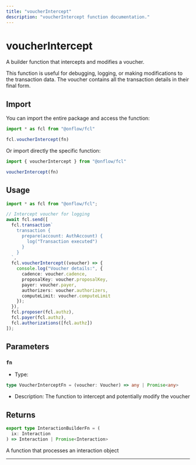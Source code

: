 ```yaml
---
title: "voucherIntercept"
description: "voucherIntercept function documentation."
---
```


<!-- THIS DOCUMENT IS AUTO-GENERATED FROM [onflow/fcl/../sdk/src/build/build-voucher-intercept.ts](https://github.com/onflow/fcl-js/tree/master/packages/fcl/../sdk/src/build/build-voucher-intercept.ts). DO NOT EDIT MANUALLY -->

# voucherIntercept

A builder function that intercepts and modifies a voucher.

This function is useful for debugging, logging, or making modifications to
the transaction data. The voucher contains all the transaction details in their final form.

## Import

You can import the entire package and access the function:

```typescript
import * as fcl from "@onflow/fcl"

fcl.voucherIntercept(fn)
```

Or import directly the specific function:

```typescript
import { voucherIntercept } from "@onflow/fcl"

voucherIntercept(fn)
```

## Usage

```typescript
import * as fcl from "@onflow/fcl";

// Intercept voucher for logging
await fcl.send([
  fcl.transaction`
    transaction {
      prepare(account: AuthAccount) {
        log("Transaction executed")
      }
    }
  `,
  fcl.voucherIntercept((voucher) => {
    console.log("Voucher details:", {
      cadence: voucher.cadence,
      proposalKey: voucher.proposalKey,
      payer: voucher.payer,
      authorizers: voucher.authorizers,
      computeLimit: voucher.computeLimit
    });
  }),
  fcl.proposer(fcl.authz),
  fcl.payer(fcl.authz),
  fcl.authorizations([fcl.authz])
]);
```

## Parameters

### `fn` 


- Type: 
```typescript
type VoucherInterceptFn = (voucher: Voucher) => any | Promise<any>
```
- Description: The function to intercept and potentially modify the voucher


## Returns

```typescript
export type InteractionBuilderFn = (
  ix: Interaction
) => Interaction | Promise<Interaction>
```


A function that processes an interaction object

---